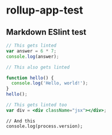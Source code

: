 # rollup-app-test

## Markdown ESlint test

```js
// This gets linted
var answer = 6 * 7;
console.log(answer);
```

```JavaScript
// This also gets linted

function hello() {
  console.log('Hello, world!');
}
hello();
```

```jsx
// This gets linted too
var div = <div className="jsx"></div>;
```

```node
// And this
console.log(process.version);
```

